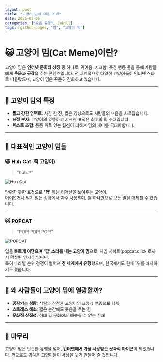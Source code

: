 ```yaml
---
layout: post
title: "고양이 밈에 대한 소개"
date: 2025-05-06
categories: ["요즘 유행", Jekyll]
tags: [github-pages, "밈", "고양이 밈"]
---
```

# 😺 고양이 밈(Cat Meme)이란?

고양이 밈은 **인터넷 문화의 상징** 중 하나로, 귀여움, 시크함, 웃긴 행동 등을 통해 사람들에게 **웃음과 공감**을 주는 콘텐츠입니다. 전 세계적으로 다양한 고양이들이 인터넷 스타로 떠올랐으며, 고양이 밈은 꾸준히 진화하고 있습니다.

---

## 📌 고양이 밈의 특징

- **짧고 강한 임팩트**: 사진 한 장, 짧은 영상으로도 사람들의 마음을 사로잡습니다.
- **표정 부자**: 고양이의 엉뚱하고 시크한 표정은 최고의 밈 소재입니다.
- **텍스트 조합**: 종종 위트 있는 캡션이 더해져 밈의 재미를 극대화합니다.

---

## 🎉 대표적인 고양이 밈들

### 🙀 Huh Cat (헉 고양이)

> "huh..?"

![Huh Cat](https://ih1.redbubble.net/image.5541141003.0847/bg,f8f8f8-flat,750x,075,f-pad,750x1000,f8f8f8.jpg)

당황한 듯한 표정으로 **'헉'** 하는 리액션을 보여주는 고양이.  
어이없거나 믿기 힘든 상황에서 자주 사용되며, 짤 하나만으로 모든 말을 대체할 수 있습니다.

---

### 🐱 POPCAT

> "POP! POP! POP!"

![POPCAT](https://popcat.click/twitter-card.jpg)

입을 **빠르게 여닫으며 '팝' 소리를 내는 고양이 밈**으로, 게임 사이트(popcat.click)로까지 확장된 인기 밈입니다.  
특히 나라별 순위 경쟁이 벌어져 **전 세계에서 유행**했으며, 한국에서도 한때 1위를 차지하기도 했습니다.

---

## 🤔 왜 사람들이 고양이 밈에 열광할까?

- **공감되는 상황**: 사람의 감정을 고양이의 표정과 행동으로 대체
- **스트레스 해소**: 짧은 순간에도 웃음을 주는 힘
- **문화적 상징성**: 현대 밈 문화에서 빼놓을 수 없는 존재

---

## 💬 마무리

고양이 밈은 단순한 유행을 넘어, **인터넷에서 가장 사랑받는 문화적 아이콘**이 되었습니다. 앞으로도 귀여운 고양이들이 세상을 웃게 만들어 줄 것입니다.
